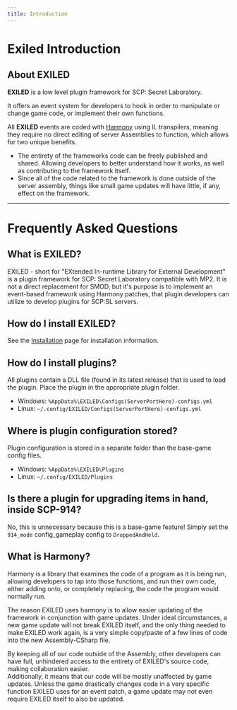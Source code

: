 ```yaml
---
title: Introduction
---
```


# Exiled Introduction

## About EXILED

**EXILED** is a low level plugin framework for SCP: Secret Laboratory.

It offers an event system for developers to hook in order to manipulate or change game code, or implement their own functions.

All **EXILED** events are coded with [Harmony](https://harmony.pardeike.net/) using IL transpilers, meaning they require no direct editing of server Assemblies to function, which allows for two unique benefits.

-   The entirety of the frameworks code can be freely published and shared. Allowing developers to better understand how it works, as well as contributing to the framework itself.
-   Since all of the code related to the framework is done outside of the server assembly, things like small game updates will have little, if any, effect on the framework.

---

# Frequently Asked Questions

## What is EXILED?

EXILED - short for "EXtended In-runtime Library for External Development" is a plugin framework for SCP: Secret Laboratory compatible with MP2. It is not a direct replacement for SMOD, but it's purpose is to implement an event-based framework using Harmony patches, that plugin developers can utilize to develop plugins for SCP:SL servers.

## How do I install EXILED?

See the [Installation](https://jesus-qc.github.io/EXILED/articles/installation/index.html) page for installation information.

## How do I install plugins?

All plugins contain a DLL file (found in its latest release) that is used to load the plugin. Place the plugin in the appropriate plugin folder.

-   Windows: `%AppData%\EXILED\Configs(ServerPortHere)-configs.yml`
-   Linux: `~/.config/EXILED/Configs(ServerPortHere)-configs.yml`

## Where is plugin configuration stored?

Plugin configuration is stored in a separate folder than the base-game config files.

-   Windows: `%AppData%\EXILED\Plugins`
-   Linux: `~/.config/EXILED/Plugins`

## Is there a plugin for upgrading items in hand, inside SCP-914?

No, this is unnecessary because this is a base-game feature! Simply set the `914_mode` config_gameplay config to `DroppedAndHeld`.

## What is Harmony?

Harmony is a library that examines the code of a program as it is being run, allowing developers to tap into those functions, and run their own code, either adding onto, or completely replacing, the code the program would normally run.

The reason EXILED uses harmony is to allow easier updating of the framework in conjunction with game updates. Under ideal circumstances, a new game update will not break EXILED itself, and the only thing needed to make EXILED work again, is a very simple copy/paste of a few lines of code into the new Assembly-CSharp file.

By keeping all of our code outside of the Assembly, other developers can have full, unhindered access to the entirety of EXILED's source code, making collaboration easier. <br />
Additionally, it means that our code will be mostly unaffected by game updates. Unless the game drastically changes code in a very specific function EXILED uses for an event patch, a game update may not even require EXILED itself to also be updated.
